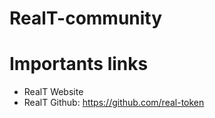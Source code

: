 # RealT-community

# Importants links
- RealT Website
- RealT Github: https://github.com/real-token
